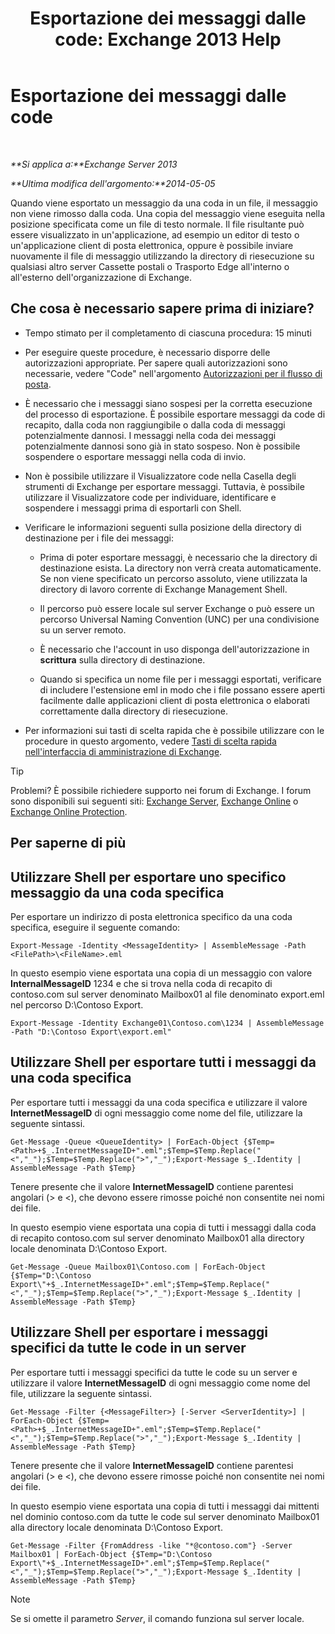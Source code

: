 ﻿---
title: 'Esportazione dei messaggi dalle code: Exchange 2013 Help'
TOCTitle: Esportazione dei messaggi dalle code
ms:assetid: 688b342c-f380-4fe0-afce-7e38cf490627
ms:mtpsurl: https://technet.microsoft.com/it-it/library/Aa998625(v=EXCHG.150)
ms:contentKeyID: 51407381
ms.date: 05/22/2018
mtps_version: v=EXCHG.150
ms.translationtype: MT
---

# Esportazione dei messaggi dalle code

 

_**Si applica a:**Exchange Server 2013_

_**Ultima modifica dell'argomento:**2014-05-05_

Quando viene esportato un messaggio da una coda in un file, il messaggio non viene rimosso dalla coda. Una copia del messaggio viene eseguita nella posizione specificata come un file di testo normale. Il file risultante può essere visualizzato in un'applicazione, ad esempio un editor di testo o un'applicazione client di posta elettronica, oppure è possibile inviare nuovamente il file di messaggio utilizzando la directory di riesecuzione su qualsiasi altro server Cassette postali o Trasporto Edge all'interno o all'esterno dell'organizzazione di Exchange.

## Che cosa è necessario sapere prima di iniziare?

  - Tempo stimato per il completamento di ciascuna procedura: 15 minuti

  - Per eseguire queste procedure, è necessario disporre delle autorizzazioni appropriate. Per sapere quali autorizzazioni sono necessarie, vedere "Code" nell'argomento [Autorizzazioni per il flusso di posta](mail-flow-permissions-exchange-2013-help.md).

  - È necessario che i messaggi siano sospesi per la corretta esecuzione del processo di esportazione. È possibile esportare messaggi da code di recapito, dalla coda non raggiungibile o dalla coda di messaggi potenzialmente dannosi. I messaggi nella coda dei messaggi potenzialmente dannosi sono già in stato sospeso. Non è possibile sospendere o esportare messaggi nella coda di invio.

  - Non è possibile utilizzare il Visualizzatore code nella Casella degli strumenti di Exchange per esportare messaggi. Tuttavia, è possibile utilizzare il Visualizzatore code per individuare, identificare e sospendere i messaggi prima di esportarli con Shell.

  - Verificare le informazioni seguenti sulla posizione della directory di destinazione per i file dei messaggi:
    
      - Prima di poter esportare messaggi, è necessario che la directory di destinazione esista. La directory non verrà creata automaticamente. Se non viene specificato un percorso assoluto, viene utilizzata la directory di lavoro corrente di Exchange Management Shell.
    
      - Il percorso può essere locale sul server Exchange o può essere un percorso Universal Naming Convention (UNC) per una condivisione su un server remoto.
    
      - È necessario che l'account in uso disponga dell'autorizzazione in **scrittura** sulla directory di destinazione.
    
      - Quando si specifica un nome file per i messaggi esportati, verificare di includere l'estensione eml in modo che i file possano essere aperti facilmente dalle applicazioni client di posta elettronica o elaborati correttamente dalla directory di riesecuzione.

  - Per informazioni sui tasti di scelta rapida che è possibile utilizzare con le procedure in questo argomento, vedere [Tasti di scelta rapida nell'interfaccia di amministrazione di Exchange](keyboard-shortcuts-in-the-exchange-admin-center-exchange-online-protection-help.md).


> [!TIP]
> Problemi? È possibile richiedere supporto nei forum di Exchange. I forum sono disponibili sui seguenti siti: <A href="https://go.microsoft.com/fwlink/p/?linkid=60612">Exchange Server</A>, <A href="https://go.microsoft.com/fwlink/p/?linkid=267542">Exchange Online</A> o <A href="https://go.microsoft.com/fwlink/p/?linkid=285351">Exchange Online Protection</A>.



## Per saperne di più

## Utilizzare Shell per esportare uno specifico messaggio da una coda specifica

Per esportare un indirizzo di posta elettronica specifico da una coda specifica, eseguire il seguente comando:

    Export-Message -Identity <MessageIdentity> | AssembleMessage -Path <FilePath>\<FileName>.eml

In questo esempio viene esportata una copia di un messaggio con valore **InternalMessageID** 1234 e che si trova nella coda di recapito di contoso.com sul server denominato Mailbox01 al file denominato export.eml nel percorso D:\\Contoso Export.

    Export-Message -Identity Exchange01\Contoso.com\1234 | AssembleMessage -Path "D:\Contoso Export\export.eml"

## Utilizzare Shell per esportare tutti i messaggi da una coda specifica

Per esportare tutti i messaggi da una coda specifica e utilizzare il valore **InternetMessageID** di ogni messaggio come nome del file, utilizzare la seguente sintassi.

    Get-Message -Queue <QueueIdentity> | ForEach-Object {$Temp=<Path>+$_.InternetMessageID+".eml";$Temp=$Temp.Replace("<","_");$Temp=$Temp.Replace(">","_");Export-Message $_.Identity | AssembleMessage -Path $Temp}

Tenere presente che il valore **InternetMessageID** contiene parentesi angolari (\> e \<), che devono essere rimosse poiché non consentite nei nomi dei file.

In questo esempio viene esportata una copia di tutti i messaggi dalla coda di recapito contoso.com sul server denominato Mailbox01 alla directory locale denominata D:\\Contoso Export.

    Get-Message -Queue Mailbox01\Contoso.com | ForEach-Object {$Temp="D:\Contoso Export\"+$_.InternetMessageID+".eml";$Temp=$Temp.Replace("<","_");$Temp=$Temp.Replace(">","_");Export-Message $_.Identity | AssembleMessage -Path $Temp}

## Utilizzare Shell per esportare i messaggi specifici da tutte le code in un server

Per esportare tutti i messaggi specifici da tutte le code su un server e utilizzare il valore **InternetMessageID** di ogni messaggio come nome del file, utilizzare la seguente sintassi.

    Get-Message -Filter {<MessageFilter>} [-Server <ServerIdentity>] | ForEach-Object {$Temp=<Path>+$_.InternetMessageID+".eml";$Temp=$Temp.Replace("<","_");$Temp=$Temp.Replace(">","_");Export-Message $_.Identity | AssembleMessage -Path $Temp}

Tenere presente che il valore **InternetMessageID** contiene parentesi angolari (\> e \<), che devono essere rimosse poiché non consentite nei nomi dei file.

In questo esempio viene esportata una copia di tutti i messaggi dai mittenti nel dominio contoso.com da tutte le code sul server denominato Mailbox01 alla directory locale denominata D:\\Contoso Export.

    Get-Message -Filter {FromAddress -like "*@contoso.com"} -Server Mailbox01 | ForEach-Object {$Temp="D:\Contoso Export\"+$_.InternetMessageID+".eml";$Temp=$Temp.Replace("<","_");$Temp=$Temp.Replace(">","_");Export-Message $_.Identity | AssembleMessage -Path $Temp}


> [!NOTE]
> Se si omette il parametro <EM>Server</EM>, il comando funziona sul server locale.


